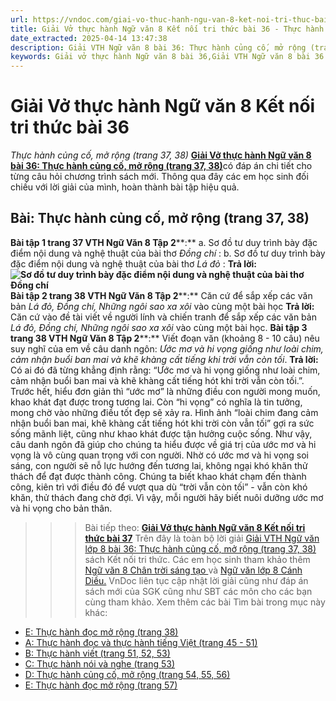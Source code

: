 ```yaml
---
url: https://vndoc.com/giai-vo-thuc-hanh-ngu-van-8-ket-noi-tri-thuc-bai-36-319968
title: Giải Vở thực hành Ngữ văn 8 Kết nối tri thức bài 36 - Thực hành củng cố, mở rộng (trang 37, 38) - VnDoc.com
date_extracted: 2025-04-14 13:47:38
description: Giải VTH Ngữ văn 8 bài 36: Thực hành củng cố, mở rộng (trang 37, 38) sách Kết nối tri thức có đáp án chi tiết cho các bạn cùng tham khảo.
keywords: Giải vở thực hành Ngữ văn 8 bài 36,Giải VTH Ngữ văn 8 bài 36 Kết nối tri thức,Giải vở thực hành Ngữ văn KNTT lớp 8,Ngữ văn lớp 8,Ngữ văn lớp 8 Kết nối tri thức,giải vở thực hành Ngữ văn lớp 8,bài Thực hành củng cố,mở rộng (trang 37,38)
---
```


# Giải Vở thực hành Ngữ văn 8 Kết nối tri thức bài 36
 _Thực hành củng cố, mở rộng \(trang 37, 38\)_
[**Giải Vở thực hành Ngữ văn 8 bài 36: Thực hành củng cố, mở rộng \(trang 37, 38\)**](<https://vndoc.com/giai-vo-thuc-hanh-ngu-van-8-ket-noi-tri-thuc-bai-36-319968>)có đáp án chi tiết cho từng câu hỏi chương trình sách mới. Thông qua đây các em học sinh đối chiếu với lời giải của mình, hoàn thành bài tập hiệu quả.
## Bài: **Thực hành củng cố, mở rộng \(trang 37, 38\)**
**Bài tập 1 trang 37 VTH Ngữ Văn 8 Tập 2****:**
a. Sơ đồ tư duy trình bày đặc điểm nội dung và nghệ thuật của bài thơ _Đồng chí_ :
b. Sơ đồ tư duy trình bày đặc điểm nội dung và nghệ thuật của bài thơ _Lá đỏ_ :
**Trả lời:**
**![Sơ đồ tư duy trình bày đặc điểm nội dung và nghệ thuật của bài thơ Đồng chí](https://i.vdoc.vn/data/image/2024/05/11/bai-tap-1-trang-37-vth-ngu-van-8-tap-2.png)**
**Bài tập 2 trang 38 VTH Ngữ Văn 8 Tập 2****:** Căn cứ để sắp xếp các văn bản _Lá đỏ, Đồng chí, Những ngôi sao xa xôi_ vào cùng một bài học
**Trả lời:**
Căn cứ vào đề tài viết về người lính và chiến tranh để sắp xếp các văn bản _Lá đỏ, Đồng chí, Những ngôi sao xa xôi_ vào cùng một bài học.
**Bài tập 3 trang 38 VTH Ngữ Văn 8 Tập 2****:** Viết đoạn văn \(khoảng 8 - 10 câu\) nêu suy nghĩ của em về câu danh ngôn: _Ước mơ và hi vọng giống như loài chim, cảm nhận buổi ban mai và khẽ khàng cất tiếng khi trời vẫn còn tối_.
**Trả lời:**
Có ai đó đã từng khẳng định rằng: “Ước mơ và hi vọng giống như loài chim, cảm nhận buổi ban mai và khẽ khàng cất tiếng hót khi trời vẫn còn tối.”. Trước hết, hiểu đơn giản thì “ước mơ” là những điều con người mong muốn, khao khát đạt được trong tương lai. Còn “hi vọng” có nghĩa là tin tưởng, mong chờ vào những điều tốt đẹp sẽ xảy ra. Hình ảnh “loài chim đang cảm nhận buổi ban mai, khẽ khàng cất tiếng hót khi trời còn vẫn tối” gợi ra sức sống mãnh liệt, cũng như khao khát được tận hưởng cuộc sống. Như vậy, câu danh ngôn đã giúp cho chúng ta hiểu được về giá trị của ước mơ và hi vọng là vô cùng quan trọng với con người. Nhờ có ước mơ và hi vọng soi sáng, con người sẽ nỗ lực hướng đến tương lai, không ngại khó khăn thử thách để đạt được thành công. Chúng ta biết khao khát chạm đến thành công, kiên trì với điều đó để vượt qua dù “trời vẫn còn tối” - vẫn còn khó khăn, thử thách đang chờ đợi. Vì vậy, mỗi người hãy biết nuôi dưỡng ước mơ và hi vọng cho bản thân.
>>> Bài tiếp theo: [**Giải Vở thực hành Ngữ văn 8 Kết nối tri thức bài 37**](<https://vndoc.com/giai-vo-thuc-hanh-ngu-van-8-ket-noi-tri-thuc-bai-37-319969>)
Trên đây là toàn bộ lời giải [Giải VTH Ngữ văn lớp 8 bài 36: Thực hành củng cố, mở rộng \(trang 37, 38\) ](<https://vndoc.com/giai-vo-thuc-hanh-ngu-van-8-ket-noi-tri-thuc-bai-36-319968>)sách Kết nối tri thức. Các em học sinh tham khảo thêm [Ngữ văn 8 Chân trời sáng tạo ](<https://vndoc.com/ngu-van-8-chan-troi-sang-tao>)và [Ngữ văn lớp 8 Cánh Diều.](<https://vndoc.com/ngu-van-8-canh-dieu>) VnDoc liên tục cập nhật lời giải cũng như đáp án sách mới của SGK cũng như SBT các môn cho các bạn cùng tham khảo.
Xem thêm các bài Tìm bài trong mục này khác:
  * [E: Thực hành đọc mở rộng \(trang 38\)](</giai-vo-thuc-hanh-ngu-van-8-ket-noi-tri-thuc-bai-37-319969>)
  * [A: Thực hành đọc và thực hành tiếng Việt \(trang 45 - 51\)](</giai-vo-thuc-hanh-ngu-van-8-ket-noi-tri-thuc-bai-38-319970>)
  * [B: Thực hành viết \(trang 51, 52, 53\)](</giai-vo-thuc-hanh-ngu-van-8-ket-noi-tri-thuc-bai-39-319971>)
  * [C: Thực hành nói và nghe \(trang 53\)](</giai-vo-thuc-hanh-ngu-van-8-ket-noi-tri-thuc-bai-40-319972>)
  * [D: Thực hành củng cố, mở rộng \(trang 54, 55, 56\)](</giai-vo-thuc-hanh-ngu-van-8-ket-noi-tri-thuc-bai-41-319974>)
  * [E: Thực hành đọc mở rộng \(trang 57\)](</giai-vo-thuc-hanh-ngu-van-8-ket-noi-tri-thuc-bai-42-319975>)

